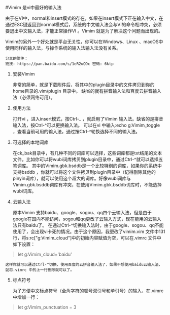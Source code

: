 #Vimim 是vi中最好的输入法

由于在VI中，normal和insert模式的存在，如果在insert模式下正在输入中文，在通过ESC键返回到normal模式后，系统的中文输入法会与VI的命令相冲突，必须要退出中文输入法，才能正常操作VI 。Vimim 就是为了解决这个问题而出现的。

Vimim的另外一个好处就是平台无关性，你可以在Windows、Linux 、macOS中使用同样的输入法，与操作系统的输入法输入法没有关系。

```
分享的附件：
链接: https://pan.baidu.com/s/1eR2uQDc 密码: 6ktp
```

1. 安装Vimim

	非常的简单，就是下载附件后，将其中的plugin目录中的文件拷贝到你的home目录的.vim/plugin 目录中。
缺省的就有拼音输入法和百度云拼音输入法（必须网络可用）。

2. 使用方法

	打开vi ，进入insert模式，按Ctrl-\_ ，就启用了Vimim 输入法。缺省的是拼音输入法，按Ctrl-^可以更换输入法。 
可以在vi 中输入:echo g:Vimim\_toggle ，查看当前可用的输入法，通过按Ctrl-^轮换选择不同的输入法。 

3. 可选择的本地词库

	在ck\_bak目录中，有几种不同的词库可以选择，这些词库都是txt结尾的文本文件。比如你可以将wubi词库拷贝到plugin目录中，通过Ctrl-^就可以选择五笔词库。
其中的Vimim.gbk.bsddb是一个比较特别的词库，如果你的系统中支持bsddb ，你就可以将这个文件拷贝到plugin目录中（记得删除其他的pinyin词库），就可以使用这个超大的词库。好像wubi词库与Vimim.gbk.bsddb词库有冲突，在使用Vimim.gbk.bsddb词库时，不能选择wubi词库。

4. 云输入法

	原本Vimim 支持baidu、google、sogou、qq四个云输入法，但是由于google在国内不能访问，sogou和qq更改了云输入方式，现在能用的云输入法只有baidu了。
在通过Ctrl-^切换输入法时，由于google、sogou、qq不能使用了，会出现vi卡死的情况。由于这个原因，我更改了vimim.vim 文件中131行，将s:rc["g:Vimim\_cloud"]中的初始内容赋值为空，可以在.vimrc 文件中如下设置：
>let g:Vimim\_cloud='baidu'

	这样你就可以通过Ctrl-^切换，使用百度的云拼音输入法了，如果不想使用baidu云输入法，就将.vimrc 中的上一行删除就可以了。

5. 标点符号

	为了方便中文标点符号（全角字符的顿号双引号和单引号）的输入，在.vimrc中增加一行：
>let g:Vimim\_punctuation = 3 


